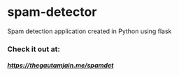 # spam-detector
Spam detection application created in Python using flask

### Check it out at:
##### https://thegautamjain.me/spamdet
